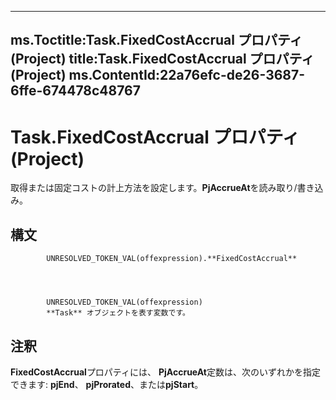 

---
ms.Toctitle:Task.FixedCostAccrual プロパティ (Project)
title:Task.FixedCostAccrual プロパティ (Project)
ms.ContentId:22a76efc-de26-3687-6ffe-674478c48767
---
# Task.FixedCostAccrual プロパティ (Project)




取得または固定コストの計上方法を設定します。**PjAccrueAt**を読み取り/書き込み。

## 構文

            UNRESOLVED_TOKEN_VAL(offexpression).**FixedCostAccrual**




            UNRESOLVED_TOKEN_VAL(offexpression)
            **Task** オブジェクトを表す変数です。



## 注釈
**FixedCostAccrual**プロパティには、 **PjAccrueAt**定数は、次のいずれかを指定できます: **pjEnd**、 **pjProrated**、または**pjStart**。




